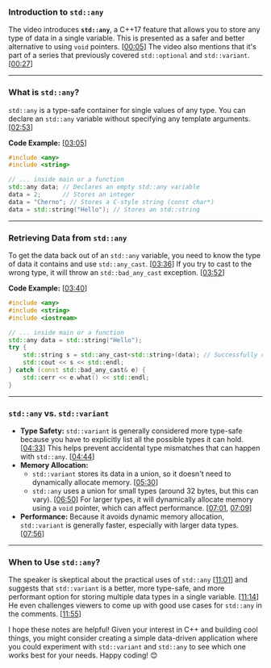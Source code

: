 ### Introduction to `std::any`

The video introduces **`std::any`**, a C++17 feature that allows you to store any type of data in a single variable. This is presented as a safer and better alternative to using `void` pointers. \[[00:05](http://www.youtube.com/watch?v=7nPrUBNGRAk&t=5)\] The video also mentions that it's part of a series that previously covered `std::optional` and `std::variant`. \[[00:27](http://www.youtube.com/watch?v=7nPrUBNGRAk&t=27)\]

-----

### What is `std::any`?

`std::any` is a type-safe container for single values of any type. You can declare an `std::any` variable without specifying any template arguments. \[[02:53](http://www.youtube.com/watch?v=7nPrUBNGRAk&t=173)\]

**Code Example:** \[[03:05](http://www.youtube.com/watch?v=7nPrUBNGRAk&t=185)\]

```cpp
#include <any>
#include <string>

// ... inside main or a function
std::any data; // Declares an empty std::any variable
data = 2;      // Stores an integer
data = "Cherno"; // Stores a C-style string (const char*)
data = std::string("Hello"); // Stores an std::string
```

-----

### Retrieving Data from `std::any`

To get the data back out of an `std::any` variable, you need to know the type of data it contains and use `std::any_cast`. \[[03:36](http://www.youtube.com/watch?v=7nPrUBNGRAk&t=216)\] If you try to cast to the wrong type, it will throw an `std::bad_any_cast` exception. \[[03:52](http://www.youtube.com/watch?v=7nPrUBNGRAk&t=232)\]

**Code Example:** \[[03:40](http://www.youtube.com/watch?v=7nPrUBNGRAk&t=220)\]

```cpp
#include <any>
#include <string>
#include <iostream>

// ... inside main or a function
std::any data = std::string("Hello");
try {
    std::string s = std::any_cast<std::string>(data); // Successfully casts to string
    std::cout << s << std::endl;
} catch (const std::bad_any_cast& e) {
    std::cerr << e.what() << std::endl;
}
```

-----

### `std::any` vs. `std::variant`

  * **Type Safety:** `std::variant` is generally considered more type-safe because you have to explicitly list all the possible types it can hold. \[[04:33](http://www.youtube.com/watch?v=7nPrUBNGRAk&t=273)\] This helps prevent accidental type mismatches that can happen with `std::any`. \[[04:44](http://www.youtube.com/watch?v=7nPrUBNGRAk&t=284)\]
  * **Memory Allocation:**
      * `std::variant` stores its data in a union, so it doesn't need to dynamically allocate memory. \[[05:30](http://www.youtube.com/watch?v=7nPrUBNGRAk&t=330)\]
      * `std::any` uses a union for small types (around 32 bytes, but this can vary). \[[06:50](http://www.youtube.com/watch?v=7nPrUBNGRAk&t=410)\] For larger types, it will dynamically allocate memory using a `void` pointer, which can affect performance. \[[07:01](http://www.youtube.com/watch?v=7nPrUBNGRAk&t=421), [07:09](http://www.youtube.com/watch?v=7nPrUBNGRAk&t=429)\]
  * **Performance:** Because it avoids dynamic memory allocation, `std::variant` is generally faster, especially with larger data types. \[[07:56](http://www.youtube.com/watch?v=7nPrUBNGRAk&t=476)\]

-----

### When to Use `std::any`?

The speaker is skeptical about the practical uses of `std::any` \[[11:01](http://www.youtube.com/watch?v=7nPrUBNGRAk&t=661)\] and suggests that `std::variant` is a better, more type-safe, and more performant option for storing multiple data types in a single variable. \[[11:14](http://www.youtube.com/watch?v=7nPrUBNGRAk&t=674)\] He even challenges viewers to come up with good use cases for `std::any` in the comments. \[[11:55](http://www.youtube.com/watch?v=7nPrUBNGRAk&t=715)\]

I hope these notes are helpful\! Given your interest in C++ and building cool things, you might consider creating a simple data-driven application where you could experiment with `std::variant` and `std::any` to see which one works best for your needs. Happy coding\! 😊
